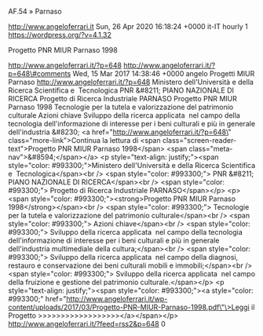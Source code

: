 AF.54 » Parnaso

http://www.angeloferrari.it Sun, 26 Apr 2020 16:18:24 +0000 it-IT hourly 1 https://wordpress.org/?v=4.1.32

Progetto PNR MIUR Parnaso 1998

http://www.angeloferrari.it/?p=648 http://www.angeloferrari.it/?p=648\#comments Wed, 15 Mar 2017 14:38:46 +0000 angelo Progetti MIUR Parnaso http://www.angeloferrari.it/?p=648 Ministero dell'Università e della Ricerca Scientifica e  Tecnologica PNR &\#8211; PIANO NAZIONALE DI RICERCA Progetto di Ricerca Industriale PARNASO Progetto PNR MIUR Parnaso 1998 Tecnologie per la tutela e valorizzazione del patrimonio culturale Azioni chiave Sviluppo della ricerca applicata  nel campo della tecnologia dell'informazione di interesse per i beni culturali e più in generale dell'industria &\#8230; \<a href=\"http://www.angeloferrari.it/?p=648\" class=\"more-link\"\>Continua la lettura di \<span class=\"screen-reader-text\"\>Progetto PNR MIUR Parnaso 1998\</span\> \<span class=\"meta-nav\"\>&\#8594;\</span\>\</a\> \<p style=\"text-align: justify;\"\>\<span style=\"color: \#993300;\"\>Ministero dell'Università e della Ricerca Scientifica e  Tecnologica\</span\>\<br /\> \<span style=\"color: \#993300;\"\> PNR &\#8211; PIANO NAZIONALE DI RICERCA\</span\>\<br /\> \<span style=\"color: \#993300;\"\> Progetto di Ricerca Industriale PARNASO\</span\>\</p\> \<p\>\<span style=\"color: \#993300;\"\>\<strong\>Progetto PNR MIUR Parnaso 1998\</strong\>\</span\>\<br /\> \<span style=\"color: \#993300;\"\> Tecnologie per la tutela e valorizzazione del patrimonio culturale\</span\>\<br /\> \<span style=\"color: \#993300;\"\> Azioni chiave\</span\>\<br /\> \<span style=\"color: \#993300;\"\> Sviluppo della ricerca applicata  nel campo della tecnologia dell'informazione di interesse per i beni culturali e più in generale dell'industria multimediale della cultura;\</span\>\<br /\> \<span style=\"color: \#993300;\"\> Sviluppo della ricerca applicata  nel campo della diagnosi, restauro e conservazione dei beni culturali mobili e immobili;\</span\>\<br /\> \<span style=\"color: \#993300;\"\> Sviluppo della ricerca applicata  nel campo della fruizione e gestione del patrimonio culturale.\</span\>\</p\> \<p style=\"text-align: justify;\"\>\<span style=\"color: \#993300;\"\>\<a style=\"color: \#993300;\" href=\"http://www.angeloferrari.it/wp-content/uploads/2017/03/Progetto-PNR-MIUR-Parnaso-1998.pdf\"\>Leggi il Progetto &gt;&gt;&gt;&gt;&gt;&gt;&gt;&gt;&gt;&gt;&gt;&gt;&gt;&gt;&gt;&gt;&gt;&gt;\</a\>\</span\>\</p\> http://www.angeloferrari.it/?feed=rss2&p=648 0
